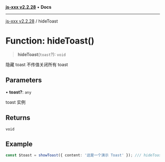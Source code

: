 [**js-xxx v2.2.28**](../README.md) • **Docs**

***

[js-xxx v2.2.28](../README.md) / hideToast

# Function: hideToast()

> **hideToast**(`toast`?): `void`

隐藏 toast 不传值关闭所有 toast

## Parameters

• **toast?**: `any`

toast 实例

## Returns

`void`

## Example

```ts
const $toast = showToast({ content: '这是一个演示 Toast' }); /// hideToast($toast);
```
